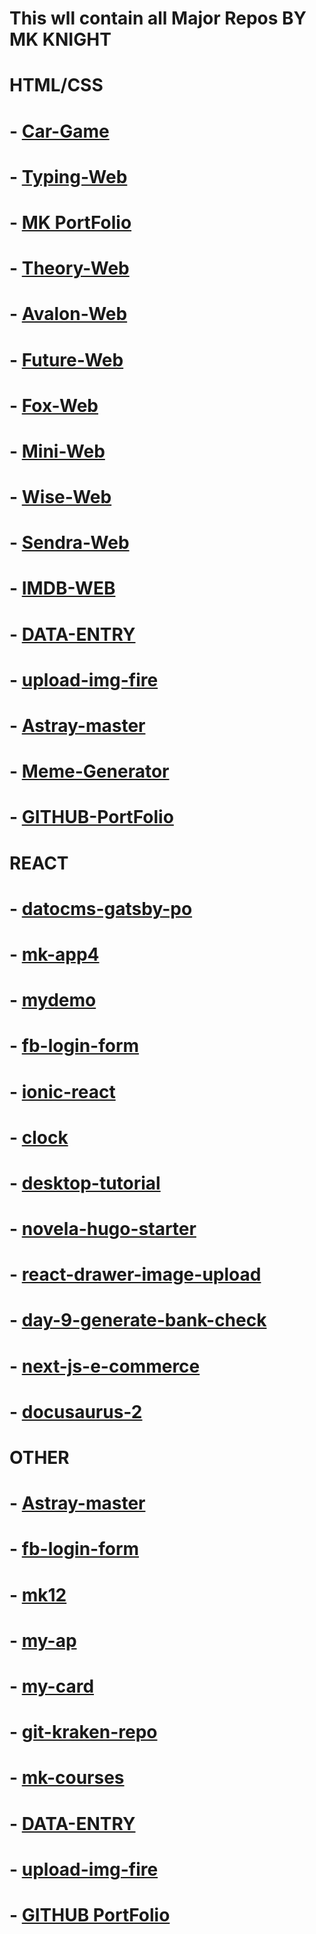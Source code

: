 # This wll contain all Major Repos BY MK KNIGHT
 
#               HTML/CSS

# - [Car-Game](https://github.com/mk-knight23/mk3)

# - [Typing-Web](https://github.com/mk-knight23/typing12)

# - [MK PortFolio](https://github.com/mk-knight23/mk-portfolio)

# - [Theory-Web](https://github.com/mk-knight23/theory)

# - [Avalon-Web](https://github.com/mk-knight23/avalon)

# - [Future-Web](https://github.com/mk-knight23/future)

# - [Fox-Web](https://github.com/mk-knight23/fox)

# - [Mini-Web](https://github.com/mk-knight23/minipic)

# - [Wise-Web](https://github.com/mk-knight23/wise)

# - [Sendra-Web](https://github.com/mk-knight23/sendra)

# - [IMDB-WEB](https://github.com/mk-knight23/imdbApi)

# - [DATA-ENTRY](https://github.com/mk-knight23/DATA-ENTRY)

# - [upload-img-fire](https://github.com/mk-knight23/upload-img-fire)

# - [Astray-master](https://github.com/mk-knight23/Astray-master)

# - [Meme-Generator](https://github.com/mk-knight23/meme-generator)

# - [GITHUB-PortFolio](https://github.com/mk-knight23/mk-knight23)

#               REACT

# - [datocms-gatsby-po](https://github.com/mk-knight23/datocms-gatsby-po)

# - [mk-app4](https://github.com/mk-knight23/mk-app4)

# - [mydemo](https://github.com/mk-knight23/mydemo)


# - [fb-login-form](https://github.com/mk-knight23/fb-login-form)

# - [ionic-react](https://github.com/mk-knight23/ionic-react)

# - [clock](https://github.com/mk-knight23/clock)

# - [desktop-tutorial](https://github.com/mk-knight23/desktop-tutorial)

# - [novela-hugo-starter](https://github.com/mk-knight23/novela-hugo-starter)

# - [react-drawer-image-upload](https://github.com/mk-knight23/react-drawer-image-upload)

# - [day-9-generate-bank-check](https://github.com/mk-knight23/day-9-generate-bank-check)

# - [next-js-e-commerce](https://github.com/mk-knight23/next-js-e-commerce)

# - [docusaurus-2](https://github.com/mk-knight23/docusaurus-2)

#               OTHER

# - [Astray-master](https://github.com/mk-knight23/Astray-master)

# - [fb-login-form](https://github.com/mk-knight23/fb-login-form)

# - [mk12](https://github.com/mk-knight23/mk12)

# - [my-ap](https://github.com/mk-knight23/my-ap)

# - [my-card](https://github.com/mk-knight23/my-card)

# - [git-kraken-repo](https://github.com/mk-knight23/git-kraken-repo)

# - [mk-courses](https://github.com/mk-knight23/mk-courses)

# - [DATA-ENTRY](https://github.com/mk-knight23/DATA-ENTRY)

# - [upload-img-fire](https://github.com/mk-knight23/upload-img-fire)

# - [GITHUB PortFolio](https://github.com/mk-knight23/mk-knight23)

